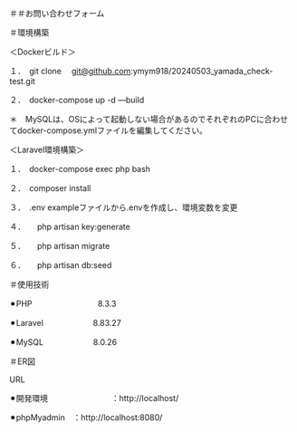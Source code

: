 ＃＃お問い合わせフォーム

＃環境構築

＜Dockerビルド＞

１．　git clone 　git@github.com:ymym918/20240503_yamada_check-test.git

２．　docker-compose up -d —build

＊　MySQLは、OSによって起動しない場合があるのでそれぞれのPCに合わせてdocker-compose.ymlファイルを編集してください。

＜Laravel環境構築＞

１．　docker-compose exec php bash

２．　composer install

３．　.env exampleファイルから.envを作成し、環境変数を変更

４．　　php artisan key:generate

５．　　php artisan migrate

６．　　php artisan  db:seed

＃使用技術

⚫︎PHP 　　　　　　　　8.3.3

⚫︎Laravel 　　　　　　8.83.27

⚫︎MySQL 　　　　　　8.0.26

＃ER図

URL

⚫︎開発環境　　　　　　　　：http://localhost/

⚫︎phpMyadmin　：http://localhost:8080/
